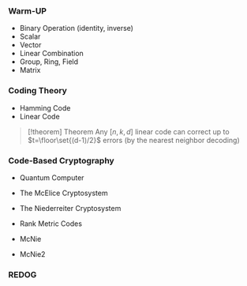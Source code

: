 
### Warm-UP

- Binary Operation (identity, inverse)
- Scalar
- Vector
- Linear Combination
- Group, Ring, Field
- Matrix

### Coding Theory

- Hamming Code
- Linear Code


> [!theorem] Theorem
> Any $[n,k,d]$ linear code can correct up to $t=\floor\set{(d-1)/2}$ errors (by the nearest neighbor decoding)


### Code-Based Cryptography

- Quantum Computer
- The McElice Cryptosystem
- The Niederreiter Cryptosystem

- Rank Metric Codes

- McNie
- McNie2

### REDOG

